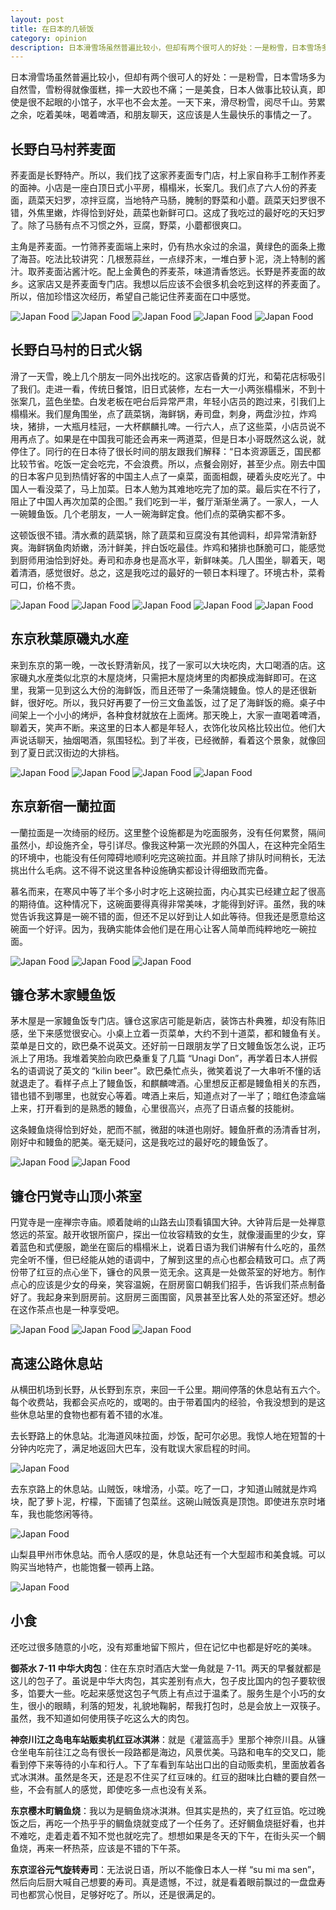 ```yaml
---
layout: post
title: 在日本的几顿饭
category: opinion
description: 日本滑雪场虽然普遍比较小，但却有两个很可人的好处：一是粉雪，日本雪场多为自然雪，雪粉得就像蛋糕，摔一大跤也不痛；一是美食，日本人做事比较认真，即使是很不起眼的馆子，水平也不会太差。滑尽粉雪，阅尽千山，劳累之余，吃着美味，喝着啤酒，和朋友聊天，这应该是人生最快乐的事情之一了。
---
```


日本滑雪场虽然普遍比较小，但却有两个很可人的好处：一是粉雪，日本雪场多为自然雪，雪粉得就像蛋糕，摔一大跤也不痛；一是美食，日本人做事比较认真，即使是很不起眼的小馆子，水平也不会太差。一天下来，滑尽粉雪，阅尽千山。劳累之余，吃着美味，喝着啤酒，和朋友聊天，这应该是人生最快乐的事情之一了。

## 长野白马村荞麦面

荞麦面是长野特产。所以，我们找了这家荞麦面专门店，村上家自称手工制作荞麦的面神。小店是一座白顶日式小平房，榻榻米，长案几。我们点了六人份的荞麦面，蔬菜天妇罗，凉拌豆腐，当地特产马肠，腌制的野菜和小蘑。蔬菜天妇罗很不错，外焦里嫩，炸得恰到好处，蔬菜也新鲜可口。这成了我吃过的最好吃的天妇罗了。除了马肠有点不习惯之外，豆腐，野菜，小蘑都很爽口。

主角是荞麦面。一竹筛荞麦面端上来时，仍有热水汆过的余温，黄绿色的面条上撒了海苔。吃法比较讲究：几根葱蒜丝，一点绿芥末，一堆白萝卜泥，浇上特制的酱汁。取荞麦面沾酱汁吃。配上金黄色的荞麦茶，味道清香悠远。长野是荞麦面的故乡。这家店又是荞麦面专门店。我想以后应该不会很多机会吃到这样的荞麦面了。所以，倍加珍惜这次经历，希望自己能记住荞麦面在口中感觉。

![Japan Food](/images/opinion/JapanFood/soba-restaurant.JPG)
![Japan Food](/images/opinion/JapanFood/soba-restaurant-2.JPG)
![Japan Food](/images/opinion/JapanFood/soba-food.JPG)
![Japan Food](/images/opinion/JapanFood/soba.JPG)
![Japan Food](/images/opinion/JapanFood/soba-2.JPG)

## 长野白马村的日式火锅

滑了一天雪，晚上几个朋友一同外出找吃的。这家店昏黄的灯光，和菊花店标吸引了我们。走进一看，传统日餐馆，旧日式装修，左右一大一小两张榻榻米，不到十张案几，蓝色坐垫。白发老板在吧台后异常严肃，年轻小店员的跑过来，引我们上榻榻米。我们屋角围坐，点了蔬菜锅，海鲜锅，寿司盘，刺身，两盘沙拉，炸鸡块，猪排，一大瓶月桂冠，一大杯麒麟扎啤。一行六人，点了这些菜，小店员说不用再点了。如果是在中国我可能还会再来一两道菜，但是日本小哥既然这么说，就停住了。同行的在日本待了很长时间的朋友跟我们解释：“日本资源匮乏，国民都比较节省。吃饭一定会吃完，不会浪费。所以，点餐会刚好，甚至少点。刚去中国的日本客户见到热情好客的中国主人点了一桌菜，面面相觑，硬着头皮吃光了。中国人一看没菜了，马上加菜。日本人勉为其难地吃完了加的菜。最后实在不行了，阻止了中国人再次加菜的企图。” 我们吃到一半，餐厅渐渐坐满了。一家人，一人一碗鳗鱼饭。几个老朋友，一人一碗海鲜定食。他们点的菜确实都不多。

这顿饭很不错。清水煮的蔬菜锅，除了蔬菜和豆腐没有其他调料，却异常清新舒爽。海鲜锅鱼肉娇嫩，汤汁鲜美，拌白饭吃最佳。炸鸡和猪排也酥脆可口，能感觉到厨师用油恰到好处。寿司和赤身也是高水平，新鲜味美。几人围坐，聊着天，喝着清酒，感觉很好。总之，这是我吃过的最好的一顿日本料理了。环境古朴，菜肴可口，价格不贵。

![Japan Food](/images/opinion/JapanFood/rakuba-restaurant.JPG)
![Japan Food](/images/opinion/JapanFood/rakuba-restaurant-2.JPG)
![Japan Food](/images/opinion/JapanFood/rakuba-food.JPG)
![Japan Food](/images/opinion/JapanFood/rakuba-saki.JPG)
![Japan Food](/images/opinion/JapanFood/rakuba-hotpot.JPG)

## 东京秋葉原磯丸水産

来到东京的第一晚，一改长野清新风，找了一家可以大块吃肉，大口喝酒的店。这家磯丸水産类似北京的木屋烧烤，只需把木屋烧烤里的肉都换成海鲜即可。在这里，我第一见到这么大份的海鲜饭，而且还带了一条蒲烧鳗鱼。惊人的是还很新鲜，很好吃。所以，我只好再要了一份三文鱼盖饭，过了足了海鲜饭的瘾。桌子中间架上一个小小的烤炉，各种食材就放在上面烤。那天晚上，大家一直喝着啤酒，聊着天，笑声不断。来这里的日本人都是年轻人，衣饰化妆风格比较出位。他们大声说话聊天，抽烟喝酒，氛围轻松。到了半夜，已经微醉，看着这个景象，就像回到了夏日武汉街边的大排档。

![Japan Food](/images/opinion/JapanFood/jiwan-restaurant.JPG)
![Japan Food](/images/opinion/JapanFood/jiwan-restaurant-2.JPG)
![Japan Food](/images/opinion/JapanFood/jiwan-seafooddon.JPG)
![Japan Food](/images/opinion/JapanFood/jiwan-food.JPG)

## 东京新宿一蘭拉面

一蘭拉面是一次绮丽的经历。这里整个设施都是为吃面服务，没有任何累赘，隔间虽然小，却设施齐全，导引详尽。像我这种第一次光顾的外国人，在这种完全陌生的环境中，也能没有任何障碍地顺利吃完这碗拉面。并且除了排队时间稍长，无法挑出什么毛病。这不得不说这里各种设施确实都设计得细致而完备。

慕名而来，在寒风中等了半个多小时才吃上这碗拉面，内心其实已经建立起了很高的期待值。这种情况下，这碗面要得真得非常美味，才能得到好评。虽然，我的味觉告诉我这算是一碗不错的面，但还不足以好到让人如此等待。但我还是愿意给这碗面一个好评。因为，我确实能体会他们是在用心让客人简单而纯粹地吃一碗拉面。

![Japan Food](/images/opinion/JapanFood/yilan-restaurant.JPG)
![Japan Food](/images/opinion/JapanFood/yilan-restaurant-2.JPG)
![Japan Food](/images/opinion/JapanFood/yilan-ramen.JPG)

## 镰仓茅木家鳗鱼饭

茅木屋是一家鳗鱼饭专门店。镰仓这家店可能是新店，装饰古朴典雅，却没有陈旧感，坐下来感觉很安心。小桌上立着一页菜单，大约不到十道菜，都和鳗鱼有关。菜单是日文的，欧巴桑不说英文。还好前一日跟朋友学了日文鳗鱼饭怎么说，正巧派上了用场。我堆着笑脸向欧巴桑重复了几篇 “Unagi Don”，再学着日本人拼假名的语调说了英文的 “kilin beer”。欧巴桑忙点头，微笑着说了一大串听不懂的话就退走了。看样子点上了鳗鱼饭，和麒麟啤酒。心里想反正都是鳗鱼相关的东西，错也错不到哪里，也就安心等着。啤酒上来后，知道点对了一半了；暗红色漆盒端上来，打开看到的是熟悉的鳗鱼，心里很高兴，点亮了日语点餐的技能树。

这条鳗鱼烧得恰到好处，肥而不腻，微甜的味道也刚好。鳗鱼肝煮的汤清香甘冽，刚好中和鳗鱼的肥美。毫无疑问，这是我吃过的最好吃的鳗鱼饭了。

![Japan Food](/images/opinion/JapanFood/unagidon-restaurant.JPG)
![Japan Food](/images/opinion/JapanFood/unagidon.JPG)

## 镰仓円覚寺山顶小茶室

円覚寺是一座禅宗寺庙。顺着陡峭的山路去山顶看镇国大钟。大钟背后是一处禅意悠远的茶室。敲开收银所窗户，探出一位妆容精致的女生，就像漫画里的少女，穿着蓝色和式便服，跪坐在窗后的榻榻米上，说着日语为我们讲解有什么吃的，虽然完全听不懂，但已经能从她的语调中，了解到这里的点心也都会精致可口。点了两份带了红豆的点心坐下，镰仓的风景一览无余。这真是一处做茶室的好地方。制作点心的应该是少女的母亲，笑容温婉，在厨房窗口朝我们招手，告诉我们茶点制备好了。我起身来到厨房前。这厨房三面围窗，风景甚至比客人处的茶室还好。想必在这作茶点也是一种享受吧。

![Japan Food](/images/opinion/JapanFood/teahouse.JPG)
![Japan Food](/images/opinion/JapanFood/tea-dessert.JPG)
![Japan Food](/images/opinion/JapanFood/tea-dessert-2.JPG)

## 高速公路休息站

从横田机场到长野，从长野到东京，来回一千公里。期间停落的休息站有五六个。每个收费站，我都会买点吃的，或喝的。由于带着国内的经验，令我没想到的是这些休息站里的食物也都有着不错的水准。

去长野路上的休息站。北海道风味拉面，炒饭，配可尔必思。我惊人地在短暂的十分钟内吃完了，满足地返回大巴车，没有耽误大家启程的时间。

![Japan Food](/images/opinion/JapanFood/ramen.JPG)

去东京路上的休息站。山贼饭，味增汤，小菜。吃了一口，才知道山贼就是炸鸡块，配了萝卜泥，柠檬，下面铺了包菜丝。这碗山贼饭真是顶饱。即使进东京时堵车，我也能悠闲等待。

![Japan Food](/images/opinion/JapanFood/shanzeidon.JPG)

山梨县甲州市休息站。而令人感叹的是，休息站还有一个大型超市和美食城。可以购买当地特产，也能饱餐一顿再上路。

![Japan Food](/images/opinion/JapanFood/shanli-reststop.JPG)

## 小食

还吃过很多随意的小吃，没有郑重地留下照片，但在记忆中也都是好吃的美味。

**御茶水 7-11 中华大肉包**：住在东京时酒店大堂一角就是 7-11。两天的早餐就都是这儿的包子了。虽说是中华大肉包，其实差别有点大，包子皮比国内的包子要软很多，馅要大一些。吃起来感觉这包子气质上有点过于温柔了。服务生是个小巧的女生，很小的眼睛，利落的短发，礼貌地鞠躬，帮我打包时，总是会放上一双筷子。虽然，我不知道如何使用筷子吃这么大的肉包。

**神奈川江之岛电车站贩卖机红豆冰淇淋**：就是《灌篮高手》里那个神奈川县。从镰仓坐电车前往江之岛有很长一段路都是海边，风景优美。马路和电车的交叉口，能看到停下来等待的小车和行人。下了车看到车站出口出的自动贩卖机，里面放着各式冰淇淋。虽然是冬天，还是忍不住买了红豆味的。红豆的甜味比白糖的要自然一些，不会有腻人的感觉，即使吃多一点也没有关系。

**东京樱木町鲷鱼烧**：我以为是鲷鱼烧冰淇淋。但其实是热的，夹了红豆馅。吃过晚饭之后，再吃一个热乎乎的鲷鱼烧就变成了一个任务了。还好鲷鱼烧挺好看，也并不难吃，走着走着不知不觉也就吃完了。想想如果是冬天的下午，在街头买一个鲷鱼烧，再来一杯热茶，应该是不错的下午茶。

**东京涩谷元气旋转寿司**：无法说日语，所以不能像日本人一样 “su mi ma sen”， 然后向后厨大喊自己想要的寿司。真是遗憾，不过，就是看着眼前飘过的一盘盘寿司也都赏心悦目，足够好吃了。所以，还是很满足的。
